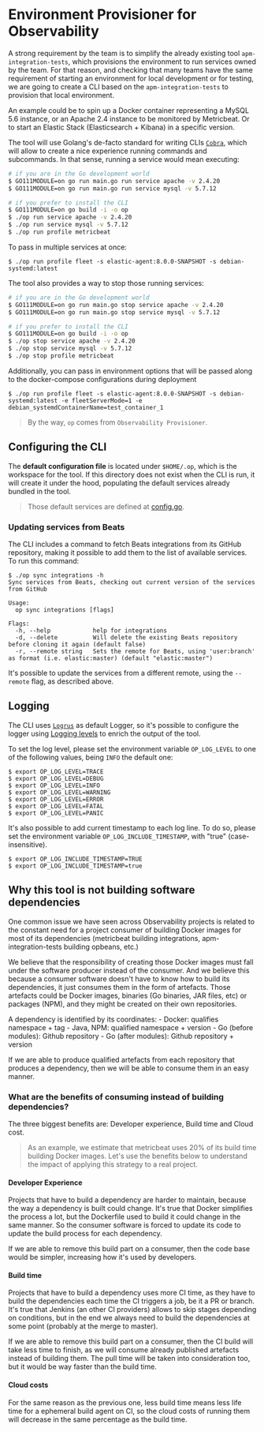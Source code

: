 # Environment Provisioner for Observability

A strong requirement by the team is to simplify the already existing tool `apm-integration-tests`, which provisions the environment to run services owned by the team. For that reason, and checking that many teams have the same requirement of starting an environment for local development or for testing, we are going to create a CLI based on the `apm-integration-tests` to provision that local environment.

An example could be to spin up a Docker container representing a MySQL 5.6 instance, or an Apache 2.4 instance to be monitored by Metricbeat. Or to start an Elastic Stack (Elasticsearch + Kibana) in a specific version.

The tool will use Golang's de-facto standard for writing CLIs [`Cobra`](https://github.com/spf13/cobra), which will allow to create a nice experience running commands and subcommands. In that sense, running a service would mean executing:

```sh
# if you are in the Go development world
$ GO111MODULE=on go run main.go run service apache -v 2.4.20
$ GO111MODULE=on go run main.go run service mysql -v 5.7.12

# if you prefer to install the CLI
$ GO111MODULE=on go build -i -o op
$ ./op run service apache -v 2.4.20
$ ./op run service mysql -v 5.7.12
$ ./op run profile metricbeat
```

To pass in multiple services at once:

```
$ ./op run profile fleet -s elastic-agent:8.0.0-SNAPSHOT -s debian-systemd:latest
```

The tool also provides a way to stop those running services:
```sh
# if you are in the Go development world
$ GO111MODULE=on go run main.go stop service apache -v 2.4.20
$ GO111MODULE=on go run main.go stop service mysql -v 5.7.12

# if you prefer to install the CLI
$ GO111MODULE=on go build -i -o op
$ ./op stop service apache -v 2.4.20
$ ./op stop service mysql -v 5.7.12
$ ./op stop profile metricbeat
```

Additionally, you can pass in environment options that will be passed along to the docker-compose configurations during deployment

```
$ ./op run profile fleet -s elastic-agent:8.0.0-SNAPSHOT -s debian-systemd:latest -e fleetServerMode=1 -e debian_systemdContainerName=test_container_1
```

>By the way, `op` comes from `Observability Provisioner`.

## Configuring the CLI
The **default configuration file** is located under `$HOME/.op`, which is the workspace for the tool. If this directory does not exist when the CLI is run, it will create it under the hood, populating the default services already bundled in the tool.

>Those default services are defined at [config.go](./config/config.go).

### Updating services from Beats
The CLI includes a command to fetch Beats integrations from its GitHub repository, making it possible to add them to the list of available services. To run this command:

```
$ ./op sync integrations -h
Sync services from Beats, checking out current version of the services from GitHub

Usage:
  op sync integrations [flags]

Flags:
  -h, --help            help for integrations
  -d, --delete          Will delete the existing Beats repository before cloning it again (default false)
  -r, --remote string   Sets the remote for Beats, using 'user:branch' as format (i.e. elastic:master) (default "elastic:master")
```

It's possible to update the services from a different remote, using the `--remote` flag, as described above.

## Logging
The CLI uses [`Logrus`](https://github.com/sirupsen/logrus) as default Logger, so it's possible to configure the logger using [Logging levels](https://github.com/sirupsen/logrus#level-logging) to enrich the output of the tool.

To set the log level, please set the environment variable `OP_LOG_LEVEL` to one of the following values, being `INFO` the default one:

```
$ export OP_LOG_LEVEL=TRACE
$ export OP_LOG_LEVEL=DEBUG
$ export OP_LOG_LEVEL=INFO
$ export OP_LOG_LEVEL=WARNING
$ export OP_LOG_LEVEL=ERROR
$ export OP_LOG_LEVEL=FATAL
$ export OP_LOG_LEVEL=PANIC
```

It's also possible to add current timestamp to each log line. To do so, please set the environment variable `OP_LOG_INCLUDE_TIMESTAMP`, with "true" (case-insensitive).

```
$ export OP_LOG_INCLUDE_TIMESTAMP=TRUE
$ export OP_LOG_INCLUDE_TIMESTAMP=true
```

## Why this tool is not building software dependencies

One common issue we have seen across Observability projects is related to the constant need for a project consumer of building Docker images for most of its dependencies (metricbeat building integrations, apm-integration-tests building opbeans, etc.)

We believe that the responsibility of creating those Docker images must fall under the software producer instead of the consumer. And we believe this because a consumer software doesn't have to know how to build its dependencies, it just consumes them in the form of artefacts. Those artefacts could be Docker images, binaries (Go binaries, JAR files, etc) or packages (NPM), and they might be created on their own repositories.

A dependency is identified by its coordinates:
    - Docker: qualifies namespace + tag
    - Java, NPM: qualified namespace + version
    - Go (before modules): Github repository
    - Go (after modules): Github repository + version

If we are able to produce qualified artefacts from each repository that produces a dependency, then we will be able to consume them in an easy manner.

### What are the benefits of consuming instead of building dependencies?

The three biggest benefits are: Developer experience, Build time and Cloud cost.

> As an example, we estimate that metricbeat uses 20% of its build time building Docker images. Let's use the benefits below to understand the impact of applying this strategy to a real project.

#### Developer Experience
Projects that have to build a dependency are harder to maintain, because the way a dependency is built could change. It's true that Docker simplifies the process a lot, but the Dockerfile used to build it could change in the same manner. So the consumer software is forced to update its code to update the build process for each dependency.

If we are able to remove this build part on a consumer, then the code base would be simpler, increasing how it's used by developers.

#### Build time
Projects that have to build a dependency uses more CI time, as they have to build the dependencies each time the CI triggers a job, be it a PR or branch. It's true that Jenkins (an other CI providers) allows to skip stages depending on conditions, but in the end we always need to build the dependencies at some point (probably at the merge to master).

If we are able to remove this build part on a consumer, then the CI build will take less time to finish, as we will consume already published artefacts instead of building them. The pull time will be taken into consideration too, but it would be way faster than the build time.

#### Cloud costs
For the same reason as the previous one, less build time means less life time for a ephemeral build agent on CI, so the cloud costs of running them will decrease in the same percentage as the build time.
